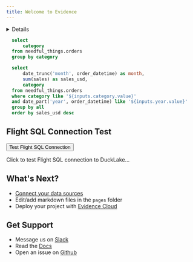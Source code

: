 ```yaml
---
title: Welcome to Evidence
---
```


<Details title='How to edit this page'>

  This page can be found in your project at `/pages/index.md`. Make a change to the markdown file and save it to see the change take effect in your browser.
</Details>

```sql categories
  select
      category
  from needful_things.orders
  group by category
```

<Dropdown data={categories} name=category value=category>
    <DropdownOption value="%" valueLabel="All Categories"/>
</Dropdown>

<Dropdown name=year>
    <DropdownOption value=% valueLabel="All Years"/>
    <DropdownOption value=2019/>
    <DropdownOption value=2020/>
    <DropdownOption value=2021/>
</Dropdown>

```sql orders_by_category
  select 
      date_trunc('month', order_datetime) as month,
      sum(sales) as sales_usd,
      category
  from needful_things.orders
  where category like '${inputs.category.value}'
  and date_part('year', order_datetime) like '${inputs.year.value}'
  group by all
  order by sales_usd desc
```

<BarChart
    data={orders_by_category}
    title="Sales by Month, {inputs.category.label}"
    x=month
    y=sales_usd
    series=category
/>

## Flight SQL Connection Test

<script>
async function testFlightSQL() {
  try {
    const response = await fetch('http://localhost:4180/query', {
      method: 'POST',
      headers: { 'Content-Type': 'application/json' },
      body: JSON.stringify({ query: 'SELECT 1 as test' })
    });
    const result = await response.json();
    document.getElementById('flight-status').textContent = 'Flight SQL Connected! ' + JSON.stringify(result);
  } catch (error) {
    document.getElementById('flight-status').textContent = 'Flight SQL Error: ' + error.message;
  }
}
</script>

<button onclick="testFlightSQL()">Test Flight SQL Connection</button>
<div id="flight-status">Click to test Flight SQL connection to DuckLake...</div>

## What's Next?
- [Connect your data sources](settings)
- Edit/add markdown files in the `pages` folder
- Deploy your project with [Evidence Cloud](https://evidence.dev/cloud)

## Get Support
- Message us on [Slack](https://slack.evidence.dev/)
- Read the [Docs](https://docs.evidence.dev/)
- Open an issue on [Github](https://github.com/evidence-dev/evidence)
